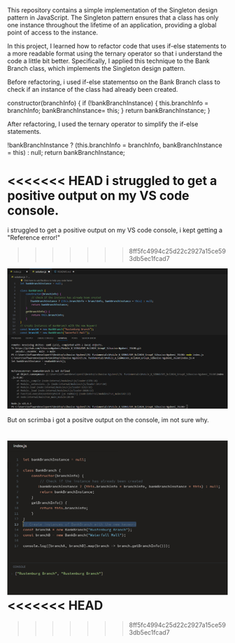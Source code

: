 This repository contains a simple implementation of the Singleton design pattern in JavaScript. The Singleton pattern ensures that a class has only one instance throughout the lifetime of an application, providing a global point of access to the instance.

In this project, I learned how to refactor code that uses if-else statements to a more readable format using the ternary operator so that i understand the code a little bit better. Specifically, I applied this technique to the Bank Branch class, which implements the Singleton design pattern.

Before refactoring, i used if-else statementso on the Bank Branch class to check if an instance of the class had already been created.

constructor(branchInfo) {
    if (!bankBranchInstance) {
  this.branchInfo = branchInfo;
  bankBranchInstance= this;
}
    return bankBranchInstance;
     }

After refactoring, I used the ternary operator to simplify the if-else statements. 

 !bankBranchInstance ? (this.branchInfo = branchInfo, bankBranchInstance = this) : null;
        return bankBranchInstance;


<<<<<<< HEAD
i struggled to get a positive output on my VS code console.
=======
i struggled to get a positive output on my VS code console, i kept getting a "Reference error!"
>>>>>>> 8ff5fc4994c25d22c2927a15ce593db5ec1fcad7

![alt text](<VSC console.png>)

But on scrimba i got a positve output on the console, im not sure why.

![alt text](<Scrimba console.png>)
<<<<<<< HEAD
=======

>>>>>>> 8ff5fc4994c25d22c2927a15ce593db5ec1fcad7
